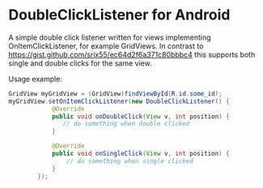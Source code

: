 # DoubleClickListener for Android
A simple double click listener written for views implementing OnItemClickListener, for example GridViews.
In contrast to https://gist.github.com/srix55/ec64d2f6a371c80bbbc4 this supports both single and double clicks for the same view.

Usage example:

```java
GridView myGridView = (GridView)findViewById(R.id.some_id);
myGridView.setOnItemClickListener(new DoubleClickListener() {
            @Override
            public void onDoubleClick(View v, int position) {
               // do something when double clicked
            }

            @Override
            public void onSingleClick(View v, int position) {
                // do something when single clicked
            }
        });
```
